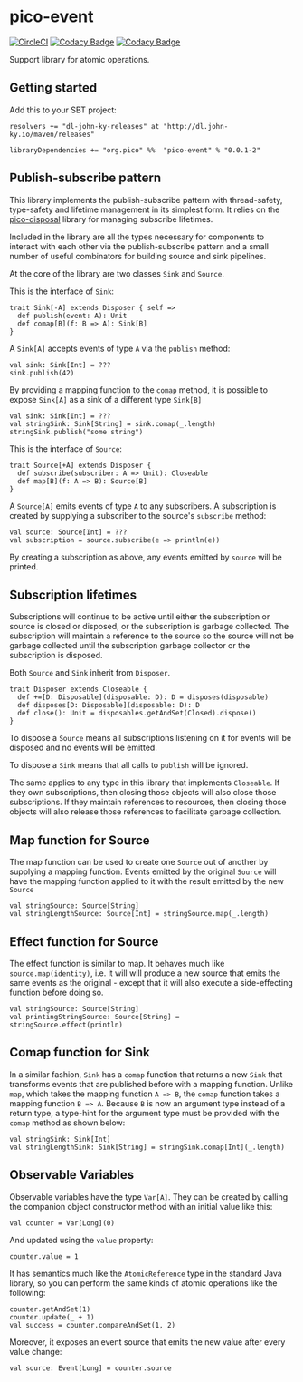 # pico-event
[![CircleCI](https://circleci.com/gh/pico-works/pico-event/tree/develop.svg?style=svg)](https://circleci.com/gh/pico-works/pico-event/tree/develop)
[![Codacy Badge](https://api.codacy.com/project/badge/Grade/492233dcb0824733a7cb7b60468ae418)](https://www.codacy.com/app/newhoggy/pico-works-pico-event?utm_source=github.com&amp;utm_medium=referral&amp;utm_content=pico-works/pico-event&amp;utm_campaign=Badge_Grade)
[![Codacy Badge](https://api.codacy.com/project/badge/Coverage/492233dcb0824733a7cb7b60468ae418)](https://www.codacy.com/app/newhoggy/pico-works-pico-event?utm_source=github.com&amp;utm_medium=referral&amp;utm_content=pico-works/pico-event&amp;utm_campaign=Badge_Coverage)

Support library for atomic operations.

## Getting started

Add this to your SBT project:

```
resolvers += "dl-john-ky-releases" at "http://dl.john-ky.io/maven/releases"

libraryDependencies += "org.pico" %%  "pico-event" % "0.0.1-2"
```

## Publish-subscribe pattern
This library implements the publish-subscribe pattern with thread-safety, type-safety and lifetime
management in its simplest form.  It relies on the [pico-disposal](https://github.com/pico-works/pico-disposal)
library for managing subscribe lifetimes.

Included in the library are all the types necessary for components to interact with each other
via the publish-subscribe pattern and a small number of useful combinators for building source
and sink pipelines.

At the core of the library are two classes `Sink` and `Source`.

This is the interface of `Sink`:

    trait Sink[-A] extends Disposer { self =>
      def publish(event: A): Unit
      def comap[B](f: B => A): Sink[B]
    }

A `Sink[A]` accepts events of type `A` via the `publish` method:

    val sink: Sink[Int] = ???
    sink.publish(42)

By providing a mapping function to the `comap` method, it is possible to expose `Sink[A]` as a
sink of a different type `Sink[B]`

    val sink: Sink[Int] = ???
    val stringSink: Sink[String] = sink.comap(_.length)
    stringSink.publish("some string")

This is the interface of `Source`:

    trait Source[+A] extends Disposer {
      def subscribe(subscriber: A => Unit): Closeable
      def map[B](f: A => B): Source[B]
    }

A `Source[A]` emits events of type `A` to any subscribers.  A subscription is created by supplying
a subscriber to the source's `subscribe` method:
  
    val source: Source[Int] = ???
    val subscription = source.subscribe(e => println(e))

By creating a subscription as above, any events emitted by `source` will be printed.

## Subscription lifetimes
Subscriptions will continue to be active until either the subscription or source is closed or
disposed, or the subscription is garbage collected.  The subscription will maintain a reference to
the source so the source will not be garbage collected until the subscription garbage collector
or the subscription is disposed.

Both `Source` and `Sink` inherit from `Disposer`.

    trait Disposer extends Closeable {
      def +=[D: Disposable](disposable: D): D = disposes(disposable)
      def disposes[D: Disposable](disposable: D): D
      def close(): Unit = disposables.getAndSet(Closed).dispose()
    }

To dispose a `Source` means all subscriptions listening on it for events will be disposed and no
events will be emitted.

To dispose a `Sink` means that all calls to `publish` will be ignored.

The same applies to any type in this library that implements `Closeable`.  If they own
subscriptions, then closing those objects will also close those subscriptions.  If they maintain
references to resources, then closing those objects will also release those references to
facilitate garbage collection.

## Map function for Source

The map function can be used to create one `Source` out of another by supplying a mapping function.
Events emitted by the original `Source` will have the mapping function applied to it with the
result emitted by the new `Source`

    val stringSource: Source[String]
    val stringLengthSource: Source[Int] = stringSource.map(_.length)

## Effect function for Source

The effect function is similar to map.  It behaves much like `source.map(identity)`, i.e. it will
will produce a new source that emits the same events as the original - except that it will also
execute a side-effecting function before doing so.

    val stringSource: Source[String]
    val printingStringSource: Source[String] = stringSource.effect(println)

## Comap function for Sink

In a similar fashion, `Sink` has a `comap` function that returns a new `Sink` that transforms events
that are published before with a mapping function.  Unlike `map`, which takes the mapping function
`A => B`, the `comap` function takes a mapping function `B => A`.  Because `B` is now an argument
type instead of a return type, a type-hint for the argument type must be provided with the `comap`
method as shown below:

    val stringSink: Sink[Int]
    val stringLengthSink: Sink[String] = stringSink.comap[Int](_.length)

## Observable Variables
Observable variables have the type `Var[A]`.  They can be created by calling the
companion object constructor method with an initial value like this:

    val counter = Var[Long](0)

And updated using the `value` property:

    counter.value = 1

It has semantics much like the `AtomicReference` type in the standard Java library,
so you can perform the same kinds of atomic operations like the following:

    counter.getAndSet(1)
    counter.update(_ + 1)
    val success = counter.compareAndSet(1, 2)

Moreover, it exposes an event source that emits the new value after every value
change:

    val source: Event[Long] = counter.source
